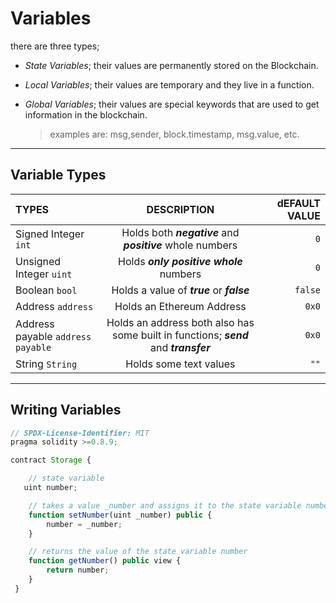 # Variables

there are three types;

- _State Variables_;
  their values are permanently stored on the Blockchain.

- _Local Variables_;
  their values are temporary and they live in a function.

- _Global Variables_;
  their values are special keywords that are used to get information in the blockchain.
  > examples are: msg,sender, block.timestamp, msg.value, etc.

---

## Variable Types

| TYPES                             |                                      DESCRIPTION                                      | dEFAULT VALUE |
| :-------------------------------- | :-----------------------------------------------------------------------------------: | ------------: |
| Signed Integer `int`              |              Holds both **_negative_** and **_positive_** whole numbers               |           `0` |
| Unsigned Integer `uint`           |                        Holds **_only positive whole_** numbers                        |           `0` |
| Boolean `bool`                    |                      Holds a value of **_true_** or **_false_**                       |       `false` |
| Address `address`                 |                               Holds an Ethereum Address                               |         `0x0` |
| Address payable `address payable` | Holds an address both also has some built in functions; **_send_** and **_transfer_** |         `0x0` |
| String `String`                   |                                Holds some text values                                 |          `""` |

---

## Writing Variables

```js
// SPDX-License-Identifier: MIT
pragma solidity >=0.8.9;

contract Storage {

    // state variable
   uint number;

    // takes a value _number and assigns it to the state variable number
    function setNumber(uint _number) public {
        number = _number;
    }

    // returns the value of the state variable number
    function getNumber() public view {
        return number;
    }
 }

```
